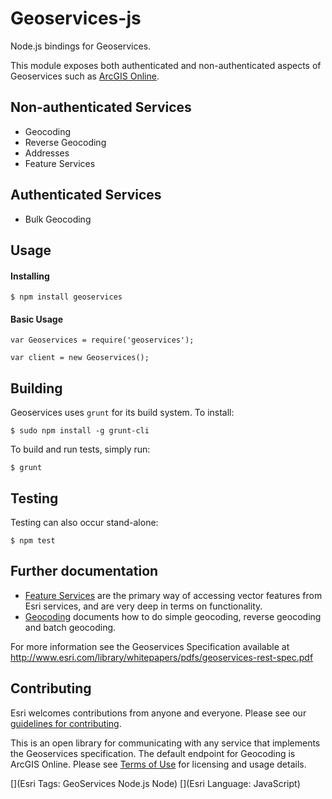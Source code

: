 # Geoservices-js

Node.js bindings for Geoservices.
 
This module exposes both authenticated and non-authenticated aspects of Geoservices such as [ArcGIS Online](http://www.arcgis.com/).

## Non-authenticated Services

* Geocoding
* Reverse Geocoding
* Addresses
* Feature Services

## Authenticated Services

* Bulk Geocoding

## Usage


#### Installing

    $ npm install geoservices

#### Basic Usage

    var Geoservices = require('geoservices');

    var client = new Geoservices();

## Building

Geoservices uses `grunt` for its build system.  To install:

    $ sudo npm install -g grunt-cli

To build and run tests, simply run:

    $ grunt

## Testing

Testing can also occur stand-alone:

    $ npm test

## Further documentation

* [Feature Services](docs/FeatureServices.md) are the primary way of accessing vector features from Esri services, and are very deep in terms on functionality.
* [Geocoding](docs/Geocoding.md) documents how to do simple geocoding, reverse geocoding and batch geocoding.

For more information see the Geoservices Specification available at http://www.esri.com/library/whitepapers/pdfs/geoservices-rest-spec.pdf

## Contributing

Esri welcomes contributions from anyone and everyone. Please see our [guidelines for contributing](https://github.com/esri/contributing).

This is an open library for communicating with any service that implements the Geoservices specification.  The default endpoint for Geocoding is ArcGIS Online.  Please see [Terms of Use](http://resources.arcgis.com/en/help/arcgis-rest-api/#/ArcGIS_Online_services_licensing/02r3000001mv000000/) for licensing and usage details.


[](Esri Tags: GeoServices Node.js Node)
[](Esri Language: JavaScript)